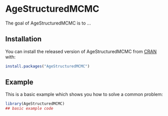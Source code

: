 
# AgeStructuredMCMC

<!-- badges: start -->
<!-- badges: end -->

The goal of AgeStructuredMCMC is to ...

## Installation

You can install the released version of AgeStructuredMCMC from [CRAN](https://CRAN.R-project.org) with:

``` r
install.packages("AgeStructuredMCMC")
```

## Example

This is a basic example which shows you how to solve a common problem:

``` r
library(AgeStructuredMCMC)
## basic example code
```

